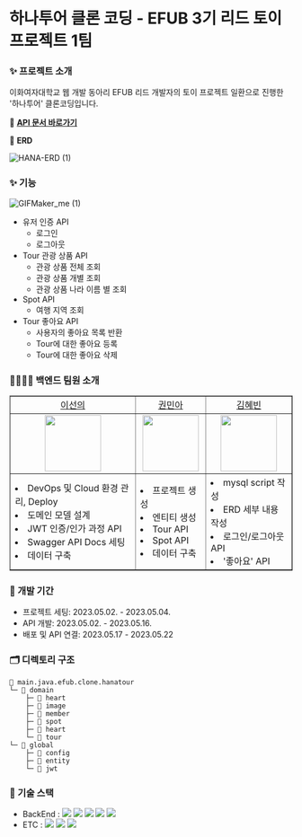 # 하나투어 클론 코딩 - EFUB 3기 리드 토이 프로젝트 1팀 

### ✨ 프로젝트 소개
이화여자대학교 웹 개발 동아리 EFUB 리드 개발자의 토이 프로젝트 일환으로 진행한 '하나투어' 클론코딩입니다.

🔗 <b>[API 문서 바로가기](https://api.htour.xyz/swagger-ui/index.html)</b>

📝 <b>ERD</b>

![HANA-ERD (1)](https://github.com/EFUB3-LEAD1/EFUB3-LEAD1-BACK/assets/77741296/c3ac94ac-b69a-43b2-b67d-5865075a1b0b)


### ✨ 기능
![GIFMaker_me (1)](https://github.com/EFUB3-LEAD1/EFUB3-LEAD1-BACK/assets/77741296/55b90fc8-c822-4732-8c64-27d285d44bf0)

- 유저 인증 API
  -  로그인
  -  로그아웃
- Tour 관광 상품 API
  - 관광 상품 전체 조회
  - 관광 상품 개별 조회
  - 관광 상품 나라 이름 별 조회
- Spot API
  - 여행 지역 조회
- Tour 좋아요 API
  - 사용자의 좋아요 목록 반환
  - Tour에 대한 좋아요 등록
  - Tour에 대한 좋아요 삭제
  

### 👩‍👩‍👧‍👦 백엔드 팀원 소개
<table border="" cellspacing="0" cellpadding="0" width="100%">
    <tr width="100%">
        <td align="center"><a href= "https://github.com/sunnyineverywhere">이선의</a></td>
        <td align="center"><a href= "https://github.com/mingulmangul">권민아</a></td>
        <td align="center"><a href= "https://github.com/aoqlsdl">김혜빈</a></td>
    </tr>
    <tr width="100%">
         <td  align="center"><img src = "https://avatars.githubusercontent.com/u/80109963?v=4" width="100px"/></td>
        <td  align="center"><img src = "https://avatars.githubusercontent.com/u/71026706?v=4" width="100px" /></td>
        <td  align="center"><img src = "https://avatars.githubusercontent.com/u/77741296?v=4" width="100px"/></td>
    </tr>
    <tr width="100%">
      <td  align="left"><li>DevOps 및 Cloud 환경 관리, Deploy</li><li>도메인 모델 설계</li><li>JWT 인증/인가 과정 API</li><li>Swagger API Docs 세팅</li><li>데이터 구축</li></td>
      <td  align="left"><li>프로젝트 생성</li><li>엔티티 생성</li><li>Tour API</li><li>Spot API</li><li>데이터 구축</li></td>
      <td  align="left"><li>mysql script 작성</li><li>ERD 세부 내용 작성</li><li>로그인/로그아웃 API</li><li>'좋아요' API</li></td>
   </tr>
</table>

### 📅 개발 기간
- 프로젝트 세팅: 2023.05.02. - 2023.05.04.
- API 개발: 2023.05.02. - 2023.05.16.
- 배포 및 API 연결: 2023.05.17 - 2023.05.22

### 🗂️ 디렉토리 구조
```
📂 main.java.efub.clone.hanatour
└─ 📂 domain 
    ├─ 📂 heart
    ├─ 📂 image
    ├─ 📂 member
    ├─ 📂 spot
    ├─ 📂 heart
    └─ 📂 tour
└─ 📂 global
    ├─ 📂 config
    ├─ 📂 entity
    └─ 📂 jwt
```

### 🔨 기술 스택
- BackEnd : <img src="https://img.shields.io/badge/java-007396?style=for-the-badge&logo=java&logoColor=white"> <img src="https://img.shields.io/badge/springboot-6DB33F?style=for-the-badge&logo=springboot&logoColor=white"> <img src="https://img.shields.io/badge/gradle-02303A?style=for-the-badge&logo=gradle&logoColor=white"> <img src="https://img.shields.io/badge/mysql-4479A1?style=for-the-badge&logo=mysql&logoColor=white"> <img src="https://img.shields.io/badge/docker-4479A1?style=for-the-badge&logo=docker&logoColor=white"> 
- ETC : <img src="https://img.shields.io/badge/aws-232F3E?style=for-the-badge&logo=aws&logoColor=white"> <img src="https://img.shields.io/badge/github-181717?style=for-the-badge&logo=github&logoColor=white"> <img src="https://img.shields.io/badge/git-F05032?style=for-the-badge&logo=git&logoColor=white">
